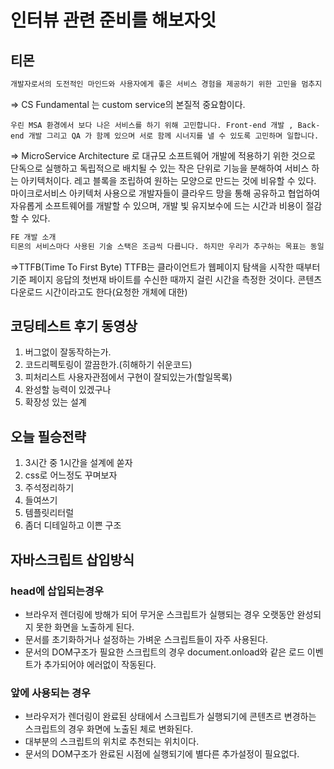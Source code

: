 # 인터뷰 관련 준비를 해보자잇

## 티몬

```md
개발자로서의 도전적인 마인드와 사용자에게 좋은 서비스 경험을 제공하기 위한 고민을 멈추지 않는 개발자를 찾습니다. 최신 트렌드를 추구하지만 서비스의 안정성과 CS Fundamental도 같이 중요하게 생각하는 겸손한 개발자로 같이 발전해 나가고자 하시는 분을 찾습니다.
```

=> CS Fundamental 는 custom service의 본질적 중요함이다.

`우린 MSA 환경에서 보다 나은 서비스를 하기 위해 고민합니다. Front-end 개발 , Back-end 개발 그리고 QA 가 함께 있으며 서로 함께 시너지를 낼 수 있도록 고민하며 일합니다.`

=> MicroService Architecture 로 대규모 소프트웨어 개발에 적용하기 위한 것으로 단독으로 실행하고 독립적으로 배치될 수 있는 작은 단위로 기능을 분해하여 서비스 하는 아키텍처이다. 레고 블록을 조립하여 원하는 모양으로 만드는 것에 비유할 수 있다. 마이크로서비스 아키텍처 사용으로 개발자들이 클라우드 망을 통해 공유하고 협업하여 자유롭게 소프트웨어를 개발할 수 있으며, 개발 빛 유지보수에 드는 시간과 비용이 절감할 수 있다.

```md
FE 개발 소개
티몬의 서비스마다 사용된 기술 스택은 조금씩 다릅니다. 하지만 우리가 추구하는 목표는 동일 합니다. TTFB 를 줄이고 최소한의 인터렉션을 통해 사용자에게 보다 우아한 쇼핑 환경을 제공 하는 것. 서비스 특성에 맞게 react와 redux 를 함께 사용 하기도 하고 redux 만 쓰기도 하고 전통적인 방법으로 순수한 JavaScript로 개발 하기도 합니다. 이러한 방법들은 각 서비스가 제공되는 환경과 규모에 따라 자율적으로 판단하고 있으며 함께 치열하게 논의 하여 결정 합니다.
```

=>TTFB(Time To First Byte)
TTFB는 클라이언트가 웹페이지 탐색을 시작한 때부터 기준 페이지 응답의 첫번재 바이트를 수신한 때까지 걸린 시간을 측정한 것이다.
콘텐츠 다운로드 시간이라고도 한다(요청한 개체에 대한)

## 코딩테스트 후기 동영상

1. 버그없이 잘동작하는가.
2. 코드리펙토링이 깔끔한가.(히해하기 쉬운코드)
3. 피처리스트 사용자관점에서 구현이 잘되있는가(할일목록)
4. 완성할 능력이 있겠구나
5. 확장성 있는 설계

## 오늘 필승전략

1. 3시간 중 1시간을 설계에 쏟자
2. css로 어느정도 꾸며보자
3. 주석정리하기
4. 들여쓰기
5. 템플릿리터럴
6. 좀더 디테일하고 이쁜 구조

## 자바스크립트 삽입방식

### head에 삽입되는경우

* 브라우저 렌더링에 방해가 되어 무거운 스크립트가 실행되는 경우 오랫동안 완성되지 못한 화면을 노출하게 된다.
* 문서를 초기화하거나 설정하는 가벼운 스크립트들이 자주 사용된다.
* 문서의 DOM구조가 필요한 스크립트의 경우 document.onload와 같은 로드 이벤트가 추가되어야 에러없이 작동된다.

### </body>앞에 사용되는 경우

* 브라우저가 렌더링이 완료된 상태에서 스크립트가 실행되기에 콘텐츠르 변경하는 스크립트의 경우 화면에 노출된 체로 변화된다.
* 대부분의 스크립트의 위치로 추천되는 위치이다.
* 문서의 DOM구조가 완료된 시점에 실행되기에 별다른 추가설정이 필요없다.